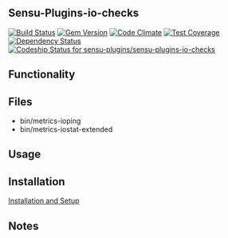 ## Sensu-Plugins-io-checks

[ ![Build Status](https://travis-ci.org/sensu-plugins/sensu-plugins-io-checks.svg?branch=master)](https://travis-ci.org/sensu-plugins/sensu-plugins-io-checks)
[![Gem Version](https://badge.fury.io/rb/sensu-plugins-io-checks.svg)](http://badge.fury.io/rb/sensu-plugins-io-checks)
[![Code Climate](https://codeclimate.com/github/sensu-plugins/sensu-plugins-io-checks/badges/gpa.svg)](https://codeclimate.com/github/sensu-plugins/sensu-plugins-io-checks)
[![Test Coverage](https://codeclimate.com/github/sensu-plugins/sensu-plugins-io-checks/badges/coverage.svg)](https://codeclimate.com/github/sensu-plugins/sensu-plugins-io-checks)
[![Dependency Status](https://gemnasium.com/sensu-plugins/sensu-plugins-io-checks.svg)](https://gemnasium.com/sensu-plugins/sensu-plugins-io-checks)
[ ![Codeship Status for sensu-plugins/sensu-plugins-io-checks](https://codeship.com/projects/8fa21ce0-edc4-0132-2240-5a51cb58650a/status?branch=master)](https://codeship.com/projects/84113)

## Functionality

## Files
 * bin/metrics-ioping
 * bin/metrics-iostat-extended

## Usage

## Installation

[Installation and Setup](https://github.com/sensu-plugins/documentation/blob/master/user_docs/installation_instructions.md)

## Notes
